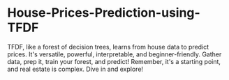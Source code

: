 # House-Prices-Prediction-using-TFDF
 TFDF, like a forest of decision trees, learns from house data to predict prices. It's versatile, powerful, interpretable, and beginner-friendly. Gather data, prep it, train your forest, and predict! Remember, it's a starting point, and real estate is complex. Dive in and explore!
